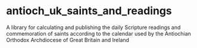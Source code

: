 # antioch_uk_saints_and_readings
A library for calculating and publishing the daily Scripture readings and commemoration of saints according to the calendar used by the Antiochian Orthodox Archdiocese of Great Britain and Ireland
